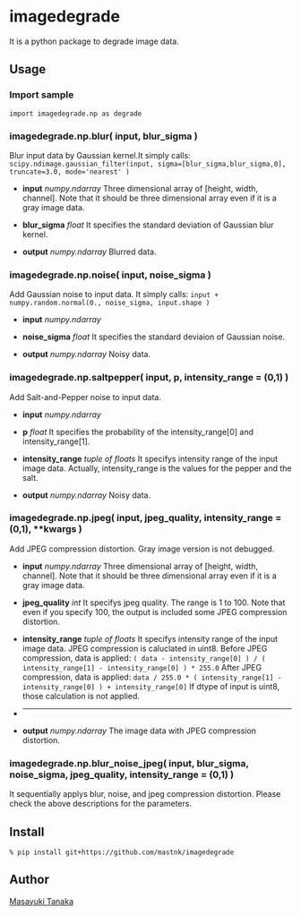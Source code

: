 imagedegrade
====

It is a python package to degrade image data.

## Usage

### Import sample
`import imagedegrade.np as degrade`

### imagedegrade.np.blur( input, blur_sigma )
Blur input data by Gaussian kernel.It simply calls:
`scipy.ndimage.gaussian_filter(input, sigma=[blur_sigma,blur_sigma,0], truncate=3.0, mode='nearest' )`

- **input** *numpy.ndarray*
Three dimensional array of [height, width, channel]. Note that it should be three dimensional array even if it is a gray image data.

- **blur_sigma** *float*
It specifies the standard deviation of Gaussian blur kernel.

- **output** *numpy.ndarray*
Blurred data.

### imagedegrade.np.noise( input, noise_sigma )

Add Gaussian noise to input data. It simply calls:
`input + numpy.random.normal(0., noise_sigma, input.shape )`

- **input** *numpy.ndarray*

- **noise_sigma** *float*
It specifies the standard deviaion of Gaussian noise. 

- **output** *numpy.ndarray*
Noisy data.

### imagedegrade.np.saltpepper( input, p, intensity_range = (0,1) )

Add Salt-and-Pepper noise to input data. 

- **input** *numpy.ndarray*

- **p** *float*
It specifies the probability of the intensity_range[0] and intensity_range[1].

- **intensity_range** *tuple of floats*
It specifys intensity range of the input image data.
Actually, intensity_range is the values for the pepper and the salt.

- **output** *numpy.ndarray*
Noisy data.

### imagedegrade.np.jpeg( input, jpeg_quality, intensity_range = (0,1), **kwargs )

Add JPEG compression distortion. Gray image version is not debugged.

- **input** *numpy.ndarray*
Three dimensional array of [height, width, channel]. Note that it should be three dimensional array even if it is a gray image data.

- **jpeg_quality** *int*
It specifys jpeg quality. The range is 1 to 100. 
Note that even if you specify 100, the output is included some JPEG compression distortion.

- **intensity_range** *tuple of floats*
It specifys intensity range of the input image data.
JPEG compression is caluclated in uint8. 
Before JPEG compression, data is applied:
`( data - intensity_range[0] ) / ( intensity_range[1] - intensity_range[0] ) * 255.0`
After JPEG compression, data is applied:
`data / 255.0 * ( intensity_range[1] - intensity_range[0] ) + intensity_range[0]`
If dtype of input is uint8, those calculation is not applied.

- ** ** 


- **output** *numpy.ndarray*
The image data with JPEG compression distortion.


### imagedegrade.np.blur_noise_jpeg( input, blur_sigma, noise_sigma, jpeg_quality, intensity_range = (0,1) )

It sequentially applys blur, noise, and jpeg compression distortion. Please check the above descriptions for the parameters.

## Install

`% pip install git+https://github.com/mastnk/imagedegrade`

## Author

[Masayuki Tanaka](https://github.com/mastnk)
